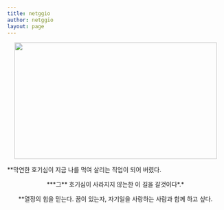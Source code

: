 ```yaml
---
title: netggio
author: netggio
layout: page
---
```

<P align=center><IMG style="MARGIN-TOP: 1px; WIDTH: 471px; HEIGHT: 271px" alt="" onerror="if (this.src != '/skin/admin/whitedream/image/spacer.gif') { this.src='/skin/admin/whitedream/image/spacer.gif' }" src="http://blog.netggio.pe.kr/attach/1/1010326138.jpg?randseed=0.004397470471082632" width=120 height=86>  
  
**막연한 호기심이 지금 나를 먹여 살리는 직업이 되어 버렸다.</EM></P>  
<P align=center>***그** 호기심이 사라지지 않는한 이 길을 갈것이다</EM></EM>*.*</EM></P>  
<P align=center>**열정의 힘을 믿는다. 꿈이 있는자, 자기일을 사랑하는 사람과 함께 하고 싶다.</p>